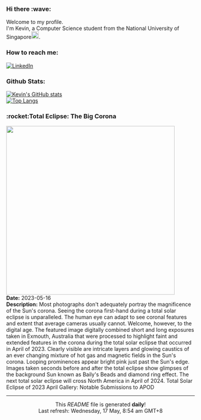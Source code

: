 <h3>Hi there :wave:</h3>

Welcome to my profile.   
I'm Kevin, a Computer Science student from the National University of Singapore<img src="https://img.icons8.com/color/96/000000/singapore-circular.png" width="20px"/>.</p>

<h3>How to reach me: </h3>
<a href="https://www.linkedin.com/in/kevin-foong/"><img alt="LinkedIn" src="https://img.shields.io/badge/linkedin-%230077B5.svg?&style=for-the-badge&logo=linkedin&logoColor=white" /></a> 

<h3>Github Stats: </h3> 

[![Kevin's GitHub stats](https://github-readme-stats.vercel.app/api?username=kevin9foong&theme=tokyonight)](https://github.com/anuraghazra/github-readme-stats) <br/>
[![Top Langs](https://github-readme-stats.vercel.app/api/top-langs/?username=kevin9foong&layout=compact&theme=tokyonight)](https://github.com/anuraghazra/github-readme-stats)

<h3>:rocket:Total Eclipse: The Big Corona</h3> 
<img width="450" src="https:&#x2F;&#x2F;apod.nasa.gov&#x2F;apod&#x2F;image&#x2F;2305&#x2F;BigCorona2023_Wittich_2371.jpg" /><br/>
<b>Date:</b> 2023-05-16<br/>
<b>Description:</b> Most photographs don&#39;t adequately portray the magnificence of the Sun&#39;s corona. Seeing the corona first-hand during a total solar eclipse is unparalleled.  The human eye can adapt to see coronal features and extent that average cameras usually cannot. Welcome, however, to the digital age.  The featured image digitally combined short and long exposures taken in Exmouth, Australia that were processed to highlight faint and extended features in the corona during the total solar eclipse that occurred in April of 2023.  Clearly visible are intricate layers and glowing caustics of an ever changing mixture of hot gas and magnetic fields in the Sun&#39;s corona.  Looping prominences appear bright pink just past the Sun&#39;s edge.  Images taken seconds before and after the total eclipse show glimpses of the background Sun known as Baily&#39;s Beads and diamond ring effect.  The next total solar eclipse will cross North America in April of 2024.   Total Solar Eclipse of 2023 April Gallery: Notable Submissions to APOD<br/>

------------
<p align="center">This <i>README</i> file is generated <b>daily</b>!</br>
Last refresh: Wednesday, 17 May, 8:54 am GMT+8<br />